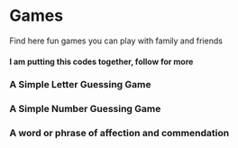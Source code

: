 # Games
Find here fun games you can play with family and friends 
#### I am putting this codes together, follow for more

### A Simple Letter Guessing Game
### A Simple Number Guessing Game
### A word or phrase of affection and commendation
